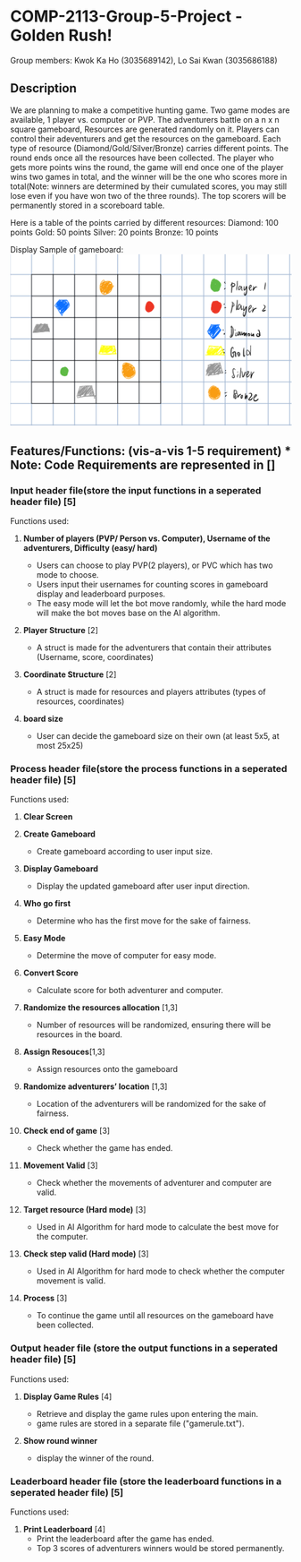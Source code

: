 # COMP-2113-Group-5-Project -Golden Rush!

Group members: Kwok Ka Ho (3035689142), Lo Sai Kwan (3035686188)

## Description
We are planning to make a competitive hunting game. Two game modes are available, 1 player vs. computer or PVP. The adventurers battle on a n x n square gameboard, Resources are generated randomly on it. Players can control their adeventurers and get the resources on the gameboard. Each type of resource (Diamond/Gold/Silver/Bronze) carries different points. The round ends once all the resources have been collected. The player who gets more points wins the round, the game will end once one of the player wins two games in total, and the winner will be the one who scores more in total(Note: winners are determined by their cumulated scores, you may still lose even if you have won two of the three rounds). The top scorers will be permanently stored in a scoreboard table.

Here is a table of the points carried by different resources:
Diamond: 100 points
Gold: 50 points
Silver: 20 points
Bronze: 10 points

Display Sample of gameboard:
![image](Display_view.png)

## Features/Functions: (vis-a-vis 1-5 requirement) * Note: Code Requirements are represented in []

### Input header file(store the input functions in a seperated header file) [5]
   Functions used:
1) **Number of players (PVP/ Person vs. Computer), Username of the adventurers, Difficulty (easy/ hard)** 
     - Users can choose to play PVP(2 players), or PVC which has two mode to choose. 
     - Users input their usernames for counting scores in gameboard display and leaderboard purposes.
     - The easy mode will let the bot move randomly, while the hard mode will make the bot moves base on the AI algorithm.

2) **Player Structure** [2]
     - A struct is made for the adventurers that contain their attributes (Username, score, coordinates)
     
3) **Coordinate Structure** [2]
     - A struct is made for resources and players attributes (types of resources, coordinates)
     
4) **board size** 
     - User can decide the gameboard size on their own (at least 5x5, at most 25x25)

### Process header file(store the process functions in a seperated header file) [5]
   Functions used:
1) **Clear Screen**

2) **Create Gameboard**
     - Create gameboard according to user input size. 
     
3) **Display Gameboard**
     - Display the updated gameboard after user input direction.
     
4) **Who go first**
     - Determine who has the first move for the sake of fairness.
     
5) **Easy Mode**
     - Determine the move of computer for easy mode.
     
6) **Convert Score**
     - Calculate score for both adventurer and computer.
     
7) **Randomize the resources allocation** [1,3]
     - Number of resources will be randomized, ensuring there will be resources in the board.
     
8) **Assign Resouces**[1,3]
     - Assign resources onto the gameboard
     
9) **Randomize adventurers’ location** [1,3]
     - Location of the adventurers will be randomized for the sake of fairness.

10) **Check end of game** [3]
     - Check whether the game has ended.

11) **Movement Valid** [3]
     - Check whether the movements of adventurer and computer are valid.
     
12) **Target resource (Hard mode)** [3]
     - Used in AI Algorithm for hard mode to calculate the best move for the computer.
     
14) **Check step valid (Hard mode)** [3]
     - Used in AI Algorithm for hard mode to check whether the computer movement is valid.
     
15) **Process** [3]
     - To continue the game until all resources on the gameboard have been collected.
     
### Output header file (store the output functions in a seperated header file) [5]
   Functions used:
1) **Display Game Rules** [4]
     - Retrieve and display the game rules upon entering the main.
     - game rules are stored in a separate file ("gamerule.txt").

2) **Show round winner**
     - display the winner of the round.

### Leaderboard header file (store the leaderboard functions in a seperated header file) [5]
   Functions used:
1) **Print Leaderboard** [4]
     - Print the leaderboard after the game has ended.
     - Top 3 scores of adventurers winners would be stored permanently.   
    
